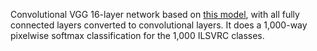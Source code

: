 Convolutional VGG 16-layer network based on [this model](https://gist.github.com/ksimonyan/211839e770f7b538e2d8), with all fully connected layers converted to convolutional layers. It does a 1,000-way pixelwise softmax classification for the 1,000 ILSVRC classes. 
